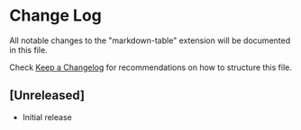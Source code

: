 # Change Log

All notable changes to the "markdown-table" extension will be documented in this file.

Check [Keep a Changelog](http://keepachangelog.com/) for recommendations on how to structure this file.

## [Unreleased]

- Initial release